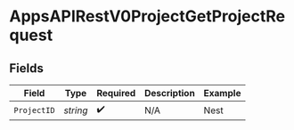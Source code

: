 # AppsAPIRestV0ProjectGetProjectRequest


## Fields

| Field              | Type               | Required           | Description        | Example            |
| ------------------ | ------------------ | ------------------ | ------------------ | ------------------ |
| `ProjectID`        | *string*           | :heavy_check_mark: | N/A                | Nest               |